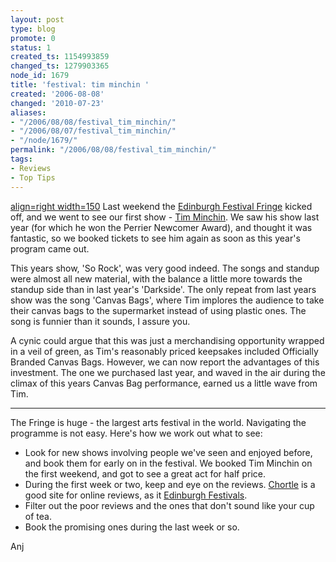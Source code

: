 ```yaml
---
layout: post
type: blog
promote: 0
status: 1
created_ts: 1154993859
changed_ts: 1279903365
node_id: 1679
title: 'festival: tim minchin '
created: '2006-08-08'
changed: '2010-07-23'
aliases:
- "/2006/08/08/festival_tim_minchin/"
- "/2006/08/07/festival_tim_minchin/"
- "/node/1679/"
permalink: "/2006/08/08/festival_tim_minchin/"
tags:
- Reviews
- Top Tips
---
```

[align=right width=150](image:1678) Last weekend the [Edinburgh Festival Fringe](http://www.edfringe.com/) kicked off, and we went to see our first show - [Tim Minchin](http://www.timminchin.com/).  We saw his show last year (for which he won the Perrier Newcomer Award), and thought it was fantastic, so we booked tickets to see him again as soon as this year's program came out.

This years show, 'So Rock', was very good indeed.  The songs and standup were almost all new material, with the balance a little more towards the standup side than in last year's 'Darkside'.  The only repeat from last years show was the song 'Canvas Bags', where Tim implores the audience to take their canvas bags to the supermarket instead of using plastic ones.  The song is funnier than it sounds, I assure you.
<!--break-->
A cynic could argue that this was just a merchandising opportunity wrapped in a veil of green, as Tim's reasonably priced keepsakes included Officially Branded Canvas Bags.  However, we can now report the advantages of this investment. The one we purchased last year, and waved in the air during the climax of this years Canvas Bag performance, earned us a little wave from Tim.

---- 

The Fringe is huge - the largest arts festival in the world.  Navigating the programme is not easy.  Here's how we work out what to see:
* Look for new shows involving people we've seen and enjoyed before, and book them for early on in the festival.  We booked Tim Minchin on the first weekend, and got to see a great act for half price.
* During the first week or two, keep and eye on the reviews. [Chortle](http://www.chortle.co.uk/edfest2006/edshows.html) is a good site for online reviews, as it [Edinburgh Festivals](http://www.edinburgh-festivals.com/reviews.cfm).
* Filter out the poor reviews and the ones that don't sound like your cup of tea.
* Book the promising ones during the last week or so.

Anj
